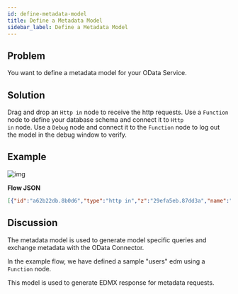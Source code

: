 ```yaml
---
id: define-metadata-model
title: Define a Metadata Model
sidebar_label: Define a Metadata Model
---
```


## Problem

You want to define a metadata model for your OData Service.

## Solution

Drag and drop an <code class="node">Http in</code> node to receive the http requests.
Use a <code class="node">Function</code> node to define your database schema and connect it to <code class="node">Http in</code> node.
Use a <code class="node">Debug</code> node and connect it to the <code class="node">Function</code> node to log out the model in the debug window to verify.

## Example

![img](/assets/docs/odata/define-metadata-model.png)

<b>Flow JSON</b>

~~~json
[{"id":"a62b22db.8b0d6","type":"http in","z":"29efa5eb.87dd3a","name":"","url":"/root/*","method":"get","upload":false,"swaggerDoc":"","x":300,"y":320,"wires":[["cf5f06eb.87b3c8"]]},{"id":"cf5f06eb.87b3c8","type":"function","z":"29efa5eb.87dd3a","name":"users EDM","func":"msg.model = {\n    namespace: \"ignite\",\n    entityTypes: {\n        \"users\": {\n            \"id\": {\"type\": \"Edm.Int32\", \"key\": true},\n            \"name\": {\"type\": \"Edm.String\"},            \n            \"username\": {\"type\": \"Edm.String\"}            \n        }\n    },   \n    entitySets: {\n        \"users\": {\n            entityType: \"ignite.users\"\n        }\n    }\n}\nreturn msg;","outputs":1,"noerr":0,"x":510,"y":320,"wires":[["75495530.2f6adc"]]},{"id":"75495530.2f6adc","type":"debug","z":"29efa5eb.87dd3a","name":"","active":true,"tosidebar":true,"console":false,"tostatus":false,"complete":"model","targetType":"msg","x":730,"y":320,"wires":[]}]
~~~

## Discussion

The metadata model is used to generate model specific queries and exchange metadata with the OData Connector.

In the example flow, we have defined a sample "users" edm using a <code class="node">Function</code> node.

This model is used to generate EDMX response for metadata requests.